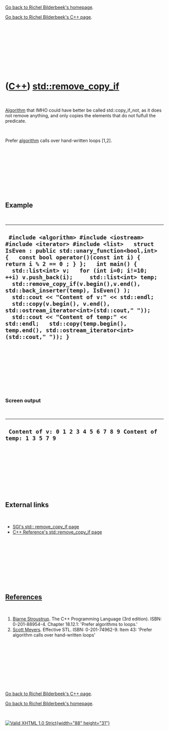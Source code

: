 [Go back to Richel Bilderbeek's homepage](index.htm).

[Go back to Richel Bilderbeek's C++ page](Cpp.htm).

 

 

 

 

 

([C++](Cpp.htm)) [std::remove\_copy\_if](CppRemove_copy_if.htm)
===============================================================

 

[Algorithm](CppAlgorithm.htm) that IMHO could have better be called
std::copy\_if\_not, as it does not remove anything, and only copies the
elements that do not fulfull the predicate.

 

Prefer [algorithm](CppAlgorithm.htm) calls over hand-written loops
\[1,2\].

 

 

 

 

 

Example
-------

 

  ----------------------------------------------------------------------------------------------------------------------------------------------------------------------------------------------------------------------------------------------------------------------------------------------------------------------------------------------------------------------------------------------------------------------------------------------------------------------------------------------------------------------------------------------------------------------------------------------------------------------------------------------------------------
  ` #include <algorithm> #include <iostream> #include <iterator> #include <list>   struct IsEven : public std::unary_function<bool,int> {   const bool operator()(const int i) { return i % 2 == 0 ; } };   int main() {   std::list<int> v;   for (int i=0; i!=10; ++i) v.push_back(i);     std::list<int> temp;   std::remove_copy_if(v.begin(),v.end(), std::back_inserter(temp), IsEven() );     std::cout << "Content of v:" << std::endl;   std::copy(v.begin(), v.end(), std::ostream_iterator<int>(std::cout," "));   std::cout << "Content of temp:" << std::endl;   std::copy(temp.begin(), temp.end(), std::ostream_iterator<int>(std::cout," ")); }`
  ----------------------------------------------------------------------------------------------------------------------------------------------------------------------------------------------------------------------------------------------------------------------------------------------------------------------------------------------------------------------------------------------------------------------------------------------------------------------------------------------------------------------------------------------------------------------------------------------------------------------------------------------------------------

 

 

 

 

 

### Screen output

 

  -----------------------------------------------------------------
  ` Content of v: 0 1 2 3 4 5 6 7 8 9 Content of temp: 1 3 5 7 9`
  -----------------------------------------------------------------

 

 

 

 

 

External links
--------------

 

-   [SGI's std:: remove\_copy\_if
    page](http://www.sgi.com/tech/stl/remove_copy_if.html)
-   [C++ Reference's std::remove\_copy\_if
    page](http://www.cppreference.com/cppalgorithm/remove_copy_if.html)

 

 

 

 

 

[References](CppReferences.htm)
-------------------------------

 

1.  [Bjarne Stroustrup](CppBjarneStroustrup.htm). The C++ Programming
    Language (3rd edition). ISBN: 0-201-88954-4. Chapter 18.12.1:
    'Prefer algorithms to loops.'
2.  [Scott Meyers](CppScottMeyers.htm). Effective STL.
    ISBN: 0-201-74962-9. Item 43: 'Prefer algorithm calls over
    hand-written loops'

 

 

 

 

 

[Go back to Richel Bilderbeek's C++ page](Cpp.htm).

[Go back to Richel Bilderbeek's homepage](index.htm).

 

[![Valid XHTML 1.0 Strict](valid-xhtml10.png){width="88"
height="31"}](http://validator.w3.org/check?uri=referer)
